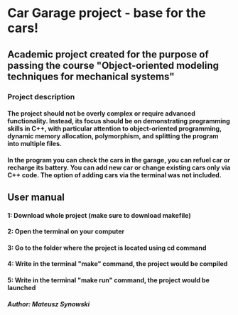 # Car Garage project - base for the cars!

## Academic project created for the purpose of passing the course "Object-oriented modeling techniques for mechanical systems"

### Project description
#### The project should not be overly complex or require advanced functionality. Instead, its focus should be on demonstrating programming skills in C++, with particular attention to object-oriented programming, dynamic memory allocation, polymorphism, and splitting the program into multiple files.
#### In the program you can check the cars in the garage, you can refuel car or recharge its battery. You can add new car or change existing cars only via C++ code. The option of adding cars via the terminal was not included.

## User manual
#### 1: Download whole project (make sure to download makefile) 
#### 2: Open the terminal on your computer
#### 3: Go to the folder where the project is located using cd command
#### 4: Write in the terminal "make" command, the project would be compiled
#### 5: Write in the terminal "make run" command, the project would be launched

##### Author: Mateusz Synowski

